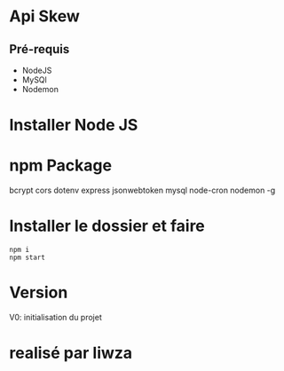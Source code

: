
# Api Skew

## Pré-requis
  - NodeJS
  - MySQl
  - Nodemon

# Installer Node JS

# npm Package
bcrypt
cors
dotenv
express
jsonwebtoken
mysql
node-cron
nodemon -g
 

# Installer le dossier et faire
```
npm i
npm start
```
#  Version
V0: initialisation du projet

# realisé par liwza
